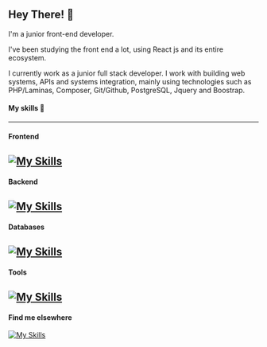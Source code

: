 ## Hey There! 👋


I'm a junior front-end developer.

I've been studying the front end a lot, using React js and its entire ecosystem.

I currently work as a junior full stack developer. I work with building web systems, APIs and systems integration, mainly using technologies such as PHP/Laminas, Composer, Git/Github, PostgreSQL, Jquery and Boostrap.

#### My skills 🚀
---
#### Frontend

[![My Skills](https://skillicons.dev/icons?i=js,html,css,react,sass,bootstrap,jquery)]()
---
#### Backend
   
[![My Skills](https://skillicons.dev/icons?i=php,nodejs)]()
---
#### Databases
[![My Skills](https://skillicons.dev/icons?i=postgresql,mysql,prisma)]()
---
#### Tools
[![My Skills](https://skillicons.dev/icons?i=docker,git,github,figma)]()
---
#### Find me elsewhere
[![My Skills](https://skillicons.dev/icons?i=linkedin)](https://www.linkedin.com/in/allanrodriguesmachado/)


 


